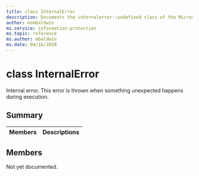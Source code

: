 ```yaml
---
title: class InternalError 
description: Documents the internalerror::undefined class of the Microsoft Information Protection (MIP) SDK.
author: msmbaldwin
ms.service: information-protection
ms.topic: reference
ms.author: mbaldwin
ms.date: 04/16/2020
---
```


# class InternalError 
Internal error. This error is thrown when something unexpected happens during execution.
  
## Summary
 Members                        | Descriptions                                
--------------------------------|---------------------------------------------
  
## Members
Not yet documented.
